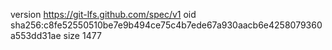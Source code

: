 version https://git-lfs.github.com/spec/v1
oid sha256:c8fe52550510be7e9b494ce75c4b7ede67a930aacb6e4258079360a553dd31ae
size 1477
